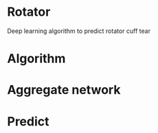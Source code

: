 # Rotator
Deep learning algorithm to predict rotator cuff tear

# Algorithm

# Aggregate network

# Predict
